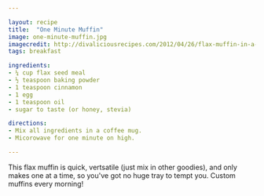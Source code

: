 ```yaml
---

layout: recipe
title:  "One Minute Muffin"
image: one-minute-muffin.jpg
imagecredit: http://divaliciousrecipes.com/2012/04/26/flax-muffin-in-a-mug-in-a-minute-low-carb-and-gluten-free/
tags: breakfast

ingredients:
- ¼ cup flax seed meal
- ½ teaspoon baking powder
- 1 teaspoon cinnamon
- 1 egg
- 1 teaspoon oil
- sugar to taste (or honey, stevia)

directions:
- Mix all ingredients in a coffee mug.
- Micorowave for one minute on high.

---
```


This flax muffin is quick, vertsatile (just mix in other goodies), and only makes one at a time, so you've got no huge tray to tempt you. Custom muffins every morning!
